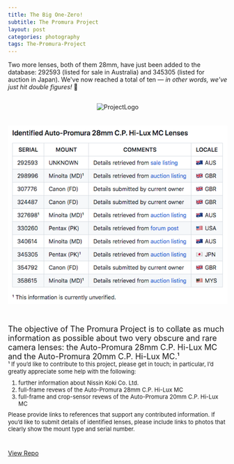 ```yaml
---
title: The Big One-Zero!
subtitle: The Promura Project
layout: post
categories: photography
tags: The-Promura-Project
---
```


Two more lenses, both of them 28mm, have just been added to the database: 292593 (listed for sale in Australia) and 345305 (listed for auction in Japan). We've now reached a total of ten&nbsp;— 
<i>in other words, we've just hit double figures!</i>&nbsp;🍻 

<div>
  <center>
    <img style="padding-top: 15px;" src="https://user-images.githubusercontent.com/110672536/183131595-afeb1dec-1c84-436c-9a50-90468f9ec3ec.png" alt="ProjectLogo">
  </center>
</div>

<div>
  <center>
    <img style="padding-top: 35px; padding-bottom: 30px" src="https://raw.githubusercontent.com/martbetz/martbetz.github.io/main/_includes/custom/screen-shot-2023-02-08-new.png">
  </center>
</div>

<font size="4">The objective of The Promura Project is to collate as much information as possible about two very obscure and rare camera lenses: the Auto-Promura 28mm C.P. Hi-Lux MC and the Auto-Promura 20mm C.P. Hi-Lux MC.¹ </font>

<p style="margin-top:-15px; line-height:1.2">
<font size="2">
¹ If you’d like to contribute to this project, please get in touch; in particular, I’d greatly appreciate some help with the following:
</font>
</p>

<p style="margin-top:-5px; line-height: 1.2">
<font size="2">
<ol> 
<li>further information about Nissin Koki Co. Ltd.</li>
<li>full-frame revews of the Auto-Promura 28mm C.P. Hi-Lux MC</li>
<li>full-frame and crop-sensor revews of the Auto-Promura 20mm C.P. Hi-Lux MC</li>
</ol>
</font>
</p>

<p style="margin-top:-5px; line-height: 1.2">
<font size="2">
Please provide links to references that support any contributed information. If you’d like to submit details of identified lenses, please include links to photos that clearly show the mount type and serial number.
</font>
</p>
<!-- Place this tag where you want the button to render. -->

<p style="padding-top: 10px;">

<a class="github-button" href="https://github.com/martbetz/The-Promura-Project   " data-size="large" aria-label="View Repo">View Repo</a>

</p>

<!--

<p>
  <center>
    <h3>Identified <b>Auto-Promura 28mm C.P. Hi-Lux MC</b> Lenses</h3>
  </center>
</p>

|SERIAL|MOUNT|COMMENTS|LOCALE |
|------------|-------------|---------------------|----|
|292593|Minolta (MD)¹|Details retrieved from [sale listing](https://www.gumtree.com.au/s-ad/albion/non-digital-cameras/auto-promura-c-p-hi-lux-1-2-8-f-28mm-wide-angle-camera-lens-80/1300197619)|🇦🇺 AUS|
|298996|Minolta (MD)¹|Details retrieved from [auction listing](https://www.ebay.ie/itm/371930419739?redirect=mobile)|🇬🇧 GBR|
|307776|Canon (FD)|Details submitted by current owner|🇬🇧 GBR|
|324487|Canon (FD)|Details submitted by current owner|🇬🇧 GBR|
|327698¹|Minolta (MD)¹|Details retrieved from [auction listing](https://www.ebay.ie/itm/AUTO-PROMURA-C-P-Hi-Lux-MC-1-2-8-28mm-SLR-Camera-lens-Excellent-Condition-/152388931047?nav=SEARCH&redirect=mobile)|🇦🇺 AUS|
|330260|Pentax (PK)|Details retrieved from [forum post](https://www.pentaxforums.com/userreviews/auto-promura-28mm-2-8-c-p-hi-lux-mc.html)|🇺🇸 USA|
|340614|Minolta (MD)|Details retrieved from [auction listing](https://web.archive.org/web/20220810072006/https://picclick.com.au/Auto-Promura-28mm-F28-CP-Hi-Lux-MC-255523249838.html)|🇦🇺 AUS|
|345305|Pentax (PK)¹|Details retrieved from [auction listing](https://aucview.aucfan.com/yahoo/d115575976/)|🇯🇵 JPN|
|354792|Canon (FD)|Details submitted by current owner|🇬🇧 GBR
|358615|Minolta (MD)¹|Details retrieved from [auction listing](https://www.carousell.com.my/p/auto-promura-28mm-f2-8-macro-lens-minolta-md-mount-35230197/)|🇲🇾 MYS|

<p style="padding-top: 10px">
<a class="github-button" href="https://github.com/martbetz/The-Promura-Project   " data-size="large" aria-label="View Repo">View Repo</a>
</p>

¹ This information is currently unverified.


|340614|Minolta (MD)|Details retrieved from [auction listing](https://picclick.com.au/Auto-Promura-28mm-F28-CP-Hi-Lux-MC-255523249838.html#&gid=1&pid=5)|🇦🇺 AUS|

-->
